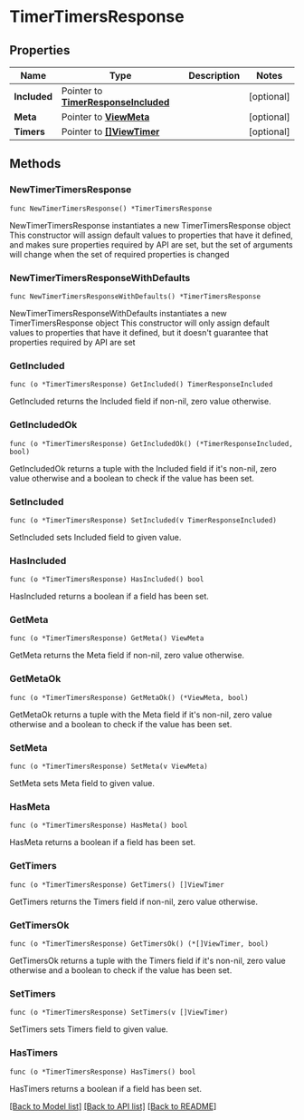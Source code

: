 # TimerTimersResponse

## Properties

Name | Type | Description | Notes
------------ | ------------- | ------------- | -------------
**Included** | Pointer to [**TimerResponseIncluded**](timer_Response_included.md) |  | [optional] 
**Meta** | Pointer to [**ViewMeta**](view.Meta.md) |  | [optional] 
**Timers** | Pointer to [**[]ViewTimer**](ViewTimer.md) |  | [optional] 

## Methods

### NewTimerTimersResponse

`func NewTimerTimersResponse() *TimerTimersResponse`

NewTimerTimersResponse instantiates a new TimerTimersResponse object
This constructor will assign default values to properties that have it defined,
and makes sure properties required by API are set, but the set of arguments
will change when the set of required properties is changed

### NewTimerTimersResponseWithDefaults

`func NewTimerTimersResponseWithDefaults() *TimerTimersResponse`

NewTimerTimersResponseWithDefaults instantiates a new TimerTimersResponse object
This constructor will only assign default values to properties that have it defined,
but it doesn't guarantee that properties required by API are set

### GetIncluded

`func (o *TimerTimersResponse) GetIncluded() TimerResponseIncluded`

GetIncluded returns the Included field if non-nil, zero value otherwise.

### GetIncludedOk

`func (o *TimerTimersResponse) GetIncludedOk() (*TimerResponseIncluded, bool)`

GetIncludedOk returns a tuple with the Included field if it's non-nil, zero value otherwise
and a boolean to check if the value has been set.

### SetIncluded

`func (o *TimerTimersResponse) SetIncluded(v TimerResponseIncluded)`

SetIncluded sets Included field to given value.

### HasIncluded

`func (o *TimerTimersResponse) HasIncluded() bool`

HasIncluded returns a boolean if a field has been set.

### GetMeta

`func (o *TimerTimersResponse) GetMeta() ViewMeta`

GetMeta returns the Meta field if non-nil, zero value otherwise.

### GetMetaOk

`func (o *TimerTimersResponse) GetMetaOk() (*ViewMeta, bool)`

GetMetaOk returns a tuple with the Meta field if it's non-nil, zero value otherwise
and a boolean to check if the value has been set.

### SetMeta

`func (o *TimerTimersResponse) SetMeta(v ViewMeta)`

SetMeta sets Meta field to given value.

### HasMeta

`func (o *TimerTimersResponse) HasMeta() bool`

HasMeta returns a boolean if a field has been set.

### GetTimers

`func (o *TimerTimersResponse) GetTimers() []ViewTimer`

GetTimers returns the Timers field if non-nil, zero value otherwise.

### GetTimersOk

`func (o *TimerTimersResponse) GetTimersOk() (*[]ViewTimer, bool)`

GetTimersOk returns a tuple with the Timers field if it's non-nil, zero value otherwise
and a boolean to check if the value has been set.

### SetTimers

`func (o *TimerTimersResponse) SetTimers(v []ViewTimer)`

SetTimers sets Timers field to given value.

### HasTimers

`func (o *TimerTimersResponse) HasTimers() bool`

HasTimers returns a boolean if a field has been set.


[[Back to Model list]](../README.md#documentation-for-models) [[Back to API list]](../README.md#documentation-for-api-endpoints) [[Back to README]](../README.md)


